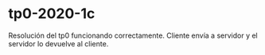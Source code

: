 # tp0-2020-1c
Resolución del tp0 funcionando correctamente. Cliente envía a servidor y el servidor lo devuelve al cliente.
